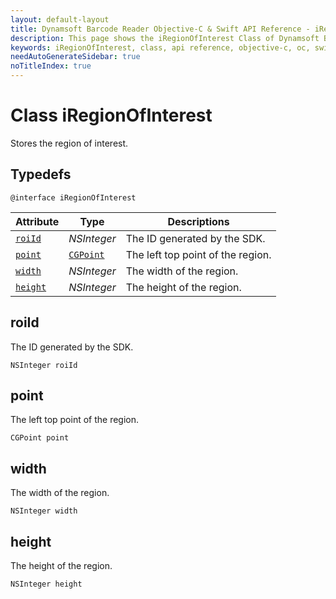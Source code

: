 ```yaml
---
layout: default-layout
title: Dynamsoft Barcode Reader Objective-C & Swift API Reference - iRegionOfInterest Class
description: This page shows the iRegionOfInterest Class of Dynamsoft Barcode Reader for iOS SDK.
keywords: iRegionOfInterest, class, api reference, objective-c, oc, swift
needAutoGenerateSidebar: true
noTitleIndex: true
---
```


# Class iRegionOfInterest

Stores the region of interest.  

## Typedefs

```objc
@interface iRegionOfInterest
```  

| Attribute | Type | Descriptions |
|---------- | ---- | ----------- |
| [`roiId`](#roiid) | *NSInteger* | The ID generated by the SDK. |
| [`point`](#point) | [`CGPoint`](auxiliaryiDBRPoint.md) | The left top point of the region. |
| [`width`](#width) | *NSInteger* | The width of the region. |
| [`height`](#height) | *NSInteger* | The height of the region. |

## roiId

The ID generated by the SDK.

```objc
NSInteger roiId
```

## point

The left top point of the region.

```objc
CGPoint point
```

## width

The width of the region.

```objc
NSInteger width
```

## height

The height of the region.

```objc
NSInteger height
```
